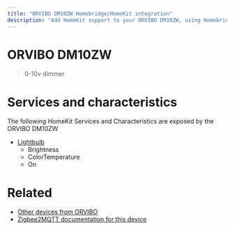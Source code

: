```yaml
---
title: "ORVIBO DM10ZW Homebridge/HomeKit integration"
description: "Add HomeKit support to your ORVIBO DM10ZW, using Homebridge, Zigbee2MQTT and homebridge-z2m."
---
```

<!---
This file has been GENERATED using src/docgen/docgen.ts
DO NOT EDIT THIS FILE MANUALLY!
-->
# ORVIBO DM10ZW
> 0-10v dimmer


# Services and characteristics
The following HomeKit Services and Characteristics are exposed by
the ORVIBO DM10ZW

* [Lightbulb](../../light.md)
  * Brightness
  * ColorTemperature
  * On


# Related
* [Other devices from ORVIBO](../index.md#orvibo)
* [Zigbee2MQTT documentation for this device](https://www.zigbee2mqtt.io/devices/DM10ZW.html)